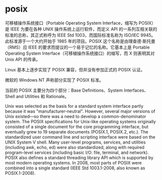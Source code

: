 # posix

可移植操作系统接口（Portable Operating System Interface，缩写为 POSIX）是 IEEE 为要在各种 UNIX 操作系统上运行软件，而定义 API 的一系列互相关联的标准的总称，其正式称呼为 IEEE Std 1003，而国际标准名称为 ISO/IEC 9945。此标准源于一个大约开始于 1985 年的项目。POSIX 这个名称是由理查德·斯托曼（RMS）应 IEEE 的要求而提议的一个易于记忆的名称。它基本上是 Portable Operating System Interface（可移植操作系统接口）的缩写，而 X 则表明其对 Unix API 的传承。

Linux 基本上逐步实现了 POSIX 兼容，但并没有参加正式的 POSIX 认证。

微软的 Windows NT 声称部分实现了 POSIX 标准。

当前的 POSIX 主要分为四个部分：Base Definitions、System Interfaces、Shell and Utilities 和 Rationale。

Unix was selected as the basis for a standard system interface partly because it was "manufacturer-neutral". However, several major versions of Unix existed—so there was a need to develop a common-denominator system. The POSIX specifications for Unix-like operating systems originally consisted of a single document for the core programming interface, but eventually grew to 19 separate documents (POSIX.1, POSIX.2, etc.). The standardized user command line and scripting interface were based on the UNIX System V shell. Many user-level programs, services, and utilities (including awk, echo, ed) were also standardized, along with required program-level services (including basic I/O: file, terminal, and network). POSIX also defines a standard threading library API which is supported by most modern operating systems. In 2008, most parts of POSIX were combined into a single standard (IEEE Std 1003.1-2008, also known as POSIX.1-2008).
